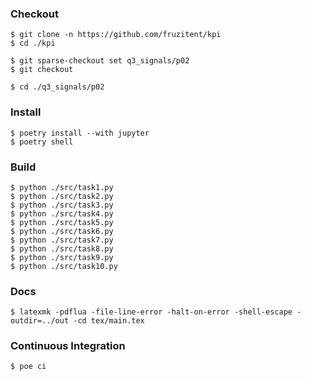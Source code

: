 ### Checkout
```shell
$ git clone -n https://github.com/fruzitent/kpi
$ cd ./kpi

$ git sparse-checkout set q3_signals/p02
$ git checkout

$ cd ./q3_signals/p02
```

### Install
```shell
$ poetry install --with jupyter
$ poetry shell
```

### Build
```shell
$ python ./src/task1.py
$ python ./src/task2.py
$ python ./src/task3.py
$ python ./src/task4.py
$ python ./src/task5.py
$ python ./src/task6.py
$ python ./src/task7.py
$ python ./src/task8.py
$ python ./src/task9.py
$ python ./src/task10.py
```

### Docs
```shell
$ latexmk -pdflua -file-line-error -halt-on-error -shell-escape -outdir=../out -cd tex/main.tex
```

### Continuous Integration
```shell
$ poe ci
```

